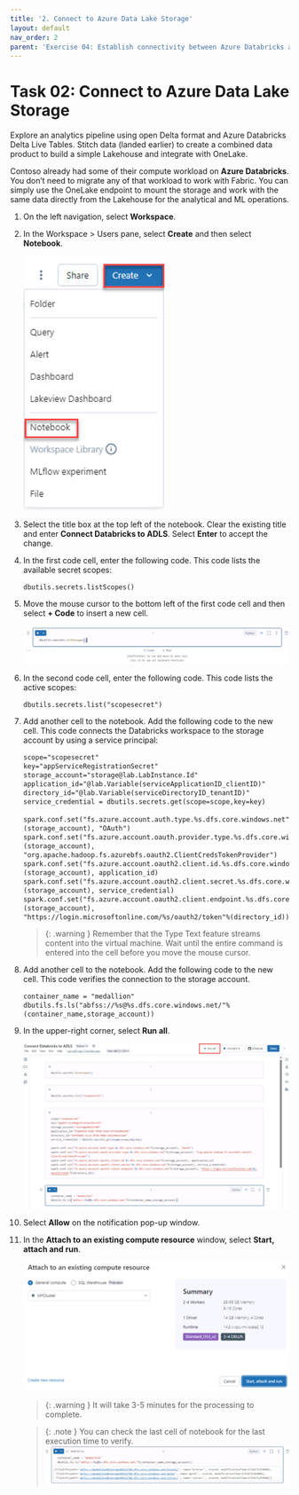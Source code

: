 ```yaml
---
title: '2. Connect to Azure Data Lake Storage'
layout: default
nav_order: 2
parent: 'Exercise 04: Establish connectivity between Azure Databricks and Azure Data Lake Storage (ADLS) Gen 2'
---
```


# Task 02: Connect to Azure Data Lake Storage

Explore an analytics pipeline using open Delta format and Azure Databricks Delta Live Tables. Stitch data (landed earlier) to create a combined data product to build a simple Lakehouse and integrate with OneLake.

Contoso already had some of their compute workload on **Azure Databricks**. You don’t need to migrate any of that workload to work with Fabric. You can simply use the OneLake endpoint to mount the storage and work with the same data directly from the Lakehouse for the analytical and ML operations.

1. On the left navigation, select **Workspace**.

1. In the Workspace > Users pane, select **Create** and then select **Notebook**. 

    ![selectnotebook.jpg](../media/instructions254096/selectnotebook.jpg)

1. Select the title box at the top left of the notebook. Clear the existing title and enter **Connect Databricks to ADLS**. Select **Enter** to accept the change. 

1. In the first code cell, enter the following code. This code lists the available secret scopes:
    
    ```
    dbutils.secrets.listScopes()
    ```

1. Move the mouse cursor to the bottom left of the first code cell and then select **+ Code** to insert a new cell.

    ![insertcell.jpg](../media/instructions257645/Insert-cell.png)

1. In the second code cell, enter the following code. This code lists the active scopes:

    ```
    dbutils.secrets.list("scopesecret")
    ```

1. Add another cell to the notebook. Add the following code to the new cell. This code connects the Databricks workspace to the storage account by using a service principal:

    ```
    scope="scopesecret"
    key="appServiceRegistrationSecret"
    storage_account="storage@lab.LabInstance.Id"
    application_id="@lab.Variable(serviceApplicationID_clientID)"
    directory_id="@lab.Variable(serviceDirectoryID_tenantID)"
    service_credential = dbutils.secrets.get(scope=scope,key=key)
 
    spark.conf.set("fs.azure.account.auth.type.%s.dfs.core.windows.net"%(storage_account), "OAuth")
    spark.conf.set("fs.azure.account.oauth.provider.type.%s.dfs.core.windows.net"%(storage_account), "org.apache.hadoop.fs.azurebfs.oauth2.ClientCredsTokenProvider")
    spark.conf.set("fs.azure.account.oauth2.client.id.%s.dfs.core.windows.net"%(storage_account), application_id)
    spark.conf.set("fs.azure.account.oauth2.client.secret.%s.dfs.core.windows.net"%(storage_account), service_credential)
    spark.conf.set("fs.azure.account.oauth2.client.endpoint.%s.dfs.core.windows.net"%(storage_account), "https://login.microsoftonline.com/%s/oauth2/token"%(directory_id))
    ```
 
   >{: .warning }
   >Remember that the Type Text feature streams content into the virtual machine. Wait until the entire command is entered into the cell before you move the mouse cursor.

1. Add another cell to the notebook. Add the following code to the new cell. This code verifies the connection to the storage account.

    ```
    container_name = "medallion"
    dbutils.fs.ls("abfss://%s@%s.dfs.core.windows.net/"%(container_name,storage_account))
    ```
1. In the upper-right corner, select **Run all**.

    ![Run-all.png](../media/instructions257645/Run-all.png)

1. Select **Allow** on the notification pop-up window.

   
1. In the **Attach to an existing compute resource** window, select **Start, attach and run**.

    ![startandattach.jpg](../media/instructions254096/startandattach.jpg)

    > {: .warning }
    > It will take 3-5 minutes for the processing to complete. 
    
    > {: .note }
    > You can check the last cell of notebook for the last execution time to verify.
    > ![last-execution-time.png](../media/instructions257645/last-execution-time.png)
